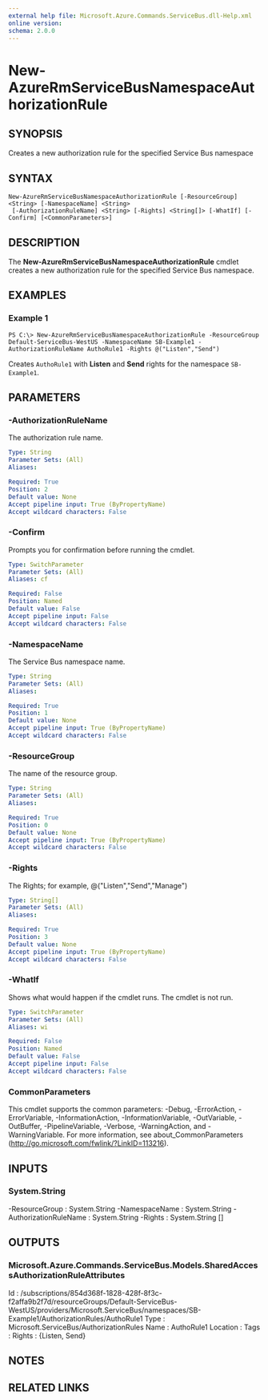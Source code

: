 ```yaml
---
external help file: Microsoft.Azure.Commands.ServiceBus.dll-Help.xml
online version: 
schema: 2.0.0
---
```


# New-AzureRmServiceBusNamespaceAuthorizationRule

## SYNOPSIS
Creates a new authorization rule for the specified Service Bus namespace

## SYNTAX

```
New-AzureRmServiceBusNamespaceAuthorizationRule [-ResourceGroup] <String> [-NamespaceName] <String>
 [-AuthorizationRuleName] <String> [-Rights] <String[]> [-WhatIf] [-Confirm] [<CommonParameters>]
```

## DESCRIPTION
The **New-AzureRmServiceBusNamespaceAuthorizationRule** cmdlet creates a new authorization rule for the specified Service Bus namespace.

## EXAMPLES

### Example 1

```
PS C:\> New-AzureRmServiceBusNamespaceAuthorizationRule -ResourceGroup Default-ServiceBus-WestUS -NamespaceName SB-Example1 -AuthorizationRuleName AuthoRule1 -Rights @("Listen","Send")
```

Creates `AuthoRule1` with **Listen** and **Send** rights for the namespace `SB-Example1`.

## PARAMETERS

### -AuthorizationRuleName
The authorization rule name.

```yaml
Type: String
Parameter Sets: (All)
Aliases: 

Required: True
Position: 2
Default value: None
Accept pipeline input: True (ByPropertyName)
Accept wildcard characters: False
```

### -Confirm
Prompts you for confirmation before running the cmdlet.

```yaml
Type: SwitchParameter
Parameter Sets: (All)
Aliases: cf

Required: False
Position: Named
Default value: False
Accept pipeline input: False
Accept wildcard characters: False
```

### -NamespaceName
The Service Bus namespace name.

```yaml
Type: String
Parameter Sets: (All)
Aliases: 

Required: True
Position: 1
Default value: None
Accept pipeline input: True (ByPropertyName)
Accept wildcard characters: False
```

### -ResourceGroup
The name of the resource group.

```yaml
Type: String
Parameter Sets: (All)
Aliases: 

Required: True
Position: 0
Default value: None
Accept pipeline input: True (ByPropertyName)
Accept wildcard characters: False
```

### -Rights
The Rights; for example, 
@("Listen","Send","Manage")

```yaml
Type: String[]
Parameter Sets: (All)
Aliases: 

Required: True
Position: 3
Default value: None
Accept pipeline input: True (ByPropertyName)
Accept wildcard characters: False
```

### -WhatIf
Shows what would happen if the cmdlet runs.
The cmdlet is not run.

```yaml
Type: SwitchParameter
Parameter Sets: (All)
Aliases: wi

Required: False
Position: Named
Default value: False
Accept pipeline input: False
Accept wildcard characters: False
```

### CommonParameters
This cmdlet supports the common parameters: -Debug, -ErrorAction, -ErrorVariable, -InformationAction, -InformationVariable, -OutVariable, -OutBuffer, -PipelineVariable, -Verbose, -WarningAction, and -WarningVariable. For more information, see about_CommonParameters (http://go.microsoft.com/fwlink/?LinkID=113216).

## INPUTS

### System.String
-ResourceGroup : System.String
-NamespaceName : System.String
-AuthorizationRuleName : System.String
-Rights : System.String []


## OUTPUTS

### Microsoft.Azure.Commands.ServiceBus.Models.SharedAccessAuthorizationRuleAttributes

Id       : /subscriptions/854d368f-1828-428f-8f3c-f2affa9b2f7d/resourceGroups/Default-ServiceBus-WestUS/providers/Microsoft.ServiceBus/namespaces/SB-Example1/AuthorizationRules/AuthoRule1
Type     : Microsoft.ServiceBus/AuthorizationRules
Name     : AuthoRule1
Location : 
Tags     : 
Rights   : {Listen, Send}
## NOTES

## RELATED LINKS

